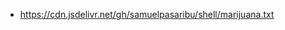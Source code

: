 <ul>
  <li><a href="https://cdn.jsdelivr.net/gh/samuelpasaribu/shell/marijuana.txt">https://cdn.jsdelivr.net/gh/samuelpasaribu/shell/marijuana.txt</a></li>
</ul>
